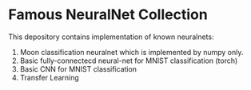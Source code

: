 # Famous NeuralNet Collection 
This depository contains implementation of known neuralnets:

1. Moon classification neuralnet which is implemented by numpy only.
2. Basic fully-connectecd neural-net for MNIST classification (torch)
3. Basic CNN for MNIST classification
4. Transfer Learning 
